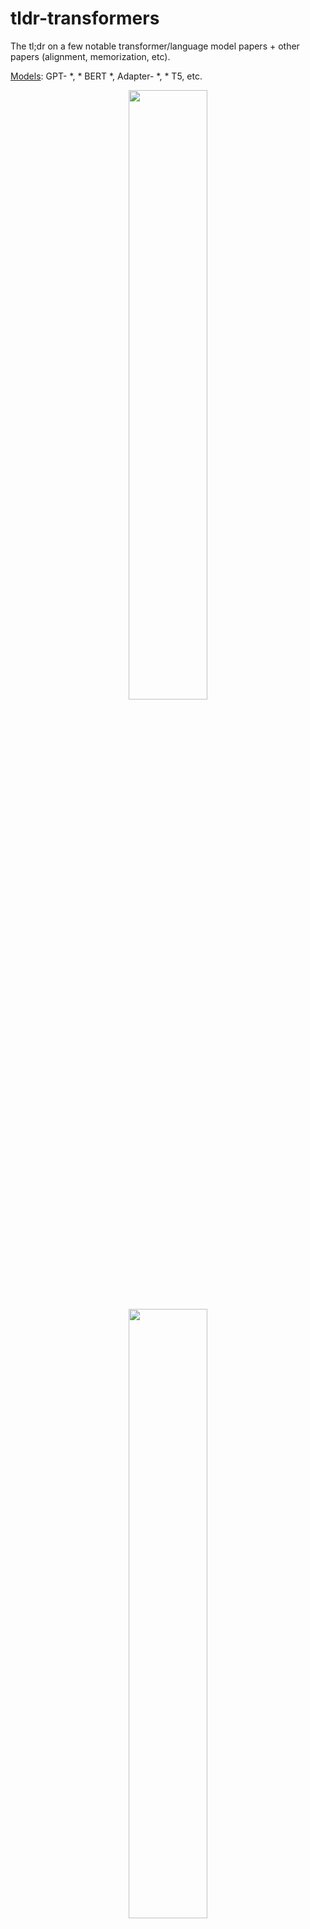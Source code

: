 # tldr-transformers

The tl;dr on a few notable transformer/language model papers + other papers (alignment, memorization, etc). 

<ins>Models</ins>: GPT- *, * BERT *, Adapter- *, * T5, etc.

<p float="left">
<p align="middle">
  <img src="assets/bert_fig1.png" width="50%" />
  <img src="assets/t5_fig1_clipped.png" width="50%" />
</p>

<div align="center"> 
<b>BERT</b> and <b>T5</b> (art from the original papers)
</div>
<p>
  &nbsp
  &nbsp
  &nbsp
</p>
Each entry includes links to the papers, original implementations (if available) and the *Huggingface* :hugs: implementations of each model.    

This repo also includes a [single table](notes/bigtable.md) quantifying the differences across transformer papers.

<ins>Note</ins>: There is no code implemented in this repo.

## Contents

- [Quick Note](#Quick_Note)
- [Motivation](#Motivation)
- [Papers::Transformer Papers](#Models)
- [Papers::1 Table To Rule Them All](#BigTable)
- [Papers::Alignment Papers](#Alignment)
- [Papers::Scaling Law Papers](#Scaling)
- [Papers::LM Memorization Papers](#Memorization)
- [Papers::Limited Label Learning Papers](#FewLabels)
- [How To Contribute](#Contribute)
- [How To Point Our Errors](#Errata)
- [Citation](#Citation)
- [License](#License)

## Quick_Note 

This is *not* an intro to deep learning in NLP. If you are looking for that, I recommend one of the following: [Fast AI's course](https://www.fast.ai/2019/07/08/fastai-nlp/), [one of the Coursera courses](https://www.coursera.org/specializations/natural-language-processing), or [maybe this old thing](https://github.com/will-thompson-k/deeplearning-nlp-models). Come here after that.

## Motivation

With the explosion in papers on all things Transformers the past few years, it seems useful to catalog the salient features/results/insights of each paper in a digestible format. Hence this repo.

## Models

| Model   | Year   | Institute  | Paper   | :point_right: Notes :point_left:   | Original Code    |  Huggingface :hugs: |   Other Repo |
|    :----:   |     :----:   |    :----:   |   :----:   |    :----:   |    :----:   |    :----:   |    :----:   | 
|Transformer   |  2017  | Google|[Attention is All You Need](https://arxiv.org/abs/1706.03762)  | Too many good write-ups: <ul><li> [Harvard NLP Group](http://nlp.seas.harvard.edu/2018/04/03/attention.html) </li><li> [Jay Alammar](http://jalammar.github.io/illustrated-transformer/) </li><li> [Lilian Weng](https://lilianweng.github.io/lil-log/2018/06/24/attention-attention.html) </li><li> [Something old](https://github.com/will-thompson-k/deeplearning-nlp-models/blob/master/notebooks/transformer/README.md) </li></ul>  | |  ? | |
|GPT-3   |  2018  | OpenAI|[Language Models are Unsupervised Multitask Learners](https://cdn.openai.com/better-language-models/language_models_are_unsupervised_multitask_learners.pdf)  |  To-Do | X |  X | |
|GPT-J-6B   |  2021  | EleutherAI | [GPT-J-6B: 6B Jax-Based Transformer (**public GPT-3**)](https://arankomatsuzaki.wordpress.com/2021/06/04/gpt-j/)  |  X | [here](https://github.com/kingoflolz/mesh-transformer-jax) |  x | x |
|BERT   |  2018  | Google|[BERT: Pre-training of Deep Bidirectional Transformers for Language Understanding](https://arxiv.org/abs/1810.04805)  | [BERT notes](notes/bert.md)  | [here](https://github.com/google-research/bert) |  [here](https://huggingface.co/transformers/model_doc/bert.html)  | |
|DistilBERT   |  2019  | Huggingface |[DistilBERT, a distilled version of BERT: smaller, faster, cheaper and lighter](https://arxiv.org/abs/1910.01108)| [DistilBERT notes](notes/distilbert.md)   | |  [here](https://huggingface.co/transformers/model_doc/distilbert.html)  | |
|ALBERT   |  2019  | Google/Toyota |[ALBERT: A Lite BERT for Self-supervised Learning of Language Representations](https://arxiv.org/abs/1909.11942)  |  [ALBERT notes](notes/albert.md) | [here](https://github.com/google-research/albert) |  [here](https://huggingface.co/transformers/model_doc/albert.html)  | |
|RoBERTa   |  2019  |  Facebook|[RoBERTa: A Robustly Optimized BERT Pretraining Approach](https://arxiv.org/abs/1907.11692)  | [RoBERTa notes](notes/roberta.md)   | [here](https://github.com/pytorch/fairseq/blob/master/examples/roberta/README.md) |  [here](https://huggingface.co/transformers/model_doc/roberta.html)  | |
|BART   |  2019  | Facebook |[BART: Denoising Sequence-to-Sequence Pre-training for Natural Language Generation, Translation, and Comprehension](https://arxiv.org/abs/1910.13461)  | [BART notes](notes/bart.md) | [here](https://github.com/pytorch/fairseq/blob/master/examples/bart/README.md) |  [here](https://huggingface.co/transformers/model_doc/bart.html)  |
|T5  |  2019  |  Google|[Exploring the Limits of Transfer Learning with a Unified Text-to-Text Transformer](https://arxiv.org/abs/1910.10683)  | [T5 notes](notes/t5.md)  | [here](https://github.com/google-research/text-to-text-transfer-transformer) |  [here](https://huggingface.co/transformers/model_doc/t5.html)  | |
|Adapter-BERT |  2019  |  Google|[Parameter-Efficient Transfer Learning for NLP](https://arxiv.org/abs/1902.00751)  | [Adapter-BERT notes](notes/adapter_bert.md)  | [here](https://github.com/google-research/adapter-bert) |  -  | [here](https://github.com/Adapter-Hub/adapter-transformers)|
|Megatron-LM |  2019  |  NVIDIA |[Megatron-LM: Training Multi-Billion Parameter Language Models Using Model Parallelism](https://arxiv.org/abs/1909.08053)  | [Megatron notes](notes/megatron.md) | [here](https://github.com/NVIDIA/Megatron-LM) |  -  | [here](https://github.com/Adapter-Hub/adapter-transformers)|
|Reformer  |  2020  | Google |[Reformer: The Efficient Transformer](https://arxiv.org/abs/2001.04451)  | [Reformer notes](notes/reformer.md) | |  [here](https://huggingface.co/transformers/model_doc/reformer.html)  | |
|byT5  |  2021  | Google |[ByT5: Towards a token-free future with pre-trained byte-to-byte models](https://arxiv.org/abs/2105.13626)  | [ByT5 notes](notes/byt5.md) | [here](https://github.com/google-research/byt5) |  [here](https://huggingface.co/transformers/model_doc/byt5.html)  | |
|CLIP (<ins>@</ins>) |  2021  | OpenAI |[Learning Transferable Visual Models From Natural Language Supervision](https://arxiv.org/abs/2103.00020)  |  [CLIP notes](notes/clip.md) | [here](https://github.com/openai/CLIP) |  [here](https://huggingface.co/transformers/model_doc/clip.html)  | |
|DALL-E  |  2021  | OpenAI|[Zero-Shot Text-to-Image Generation](https://arxiv.org/abs/2102.12092)  | [DALL-E notes](notes/dalle.md)| [here](https://github.com/openai/DALL-E) | -  | |
|Codex  |  2021  | OpenAI|[Evaluating Large Language Models Trained on Code](https://arxiv.org/pdf/2107.03374.pdf)  | [Codex notes](notes/codex.md) | X | -  | |

(<ins>@</ins>  This isn't technically a Transformer.)

## BigTable

All of the table summaries found ^ collapsed into one really big table [here](notes/bigtable.md).


## Alignment

| Paper   | Year   | Institute | :point_right: Notes :point_left:     | Codes |
|    :----:   |     :----:   |    :----:   |  :----:   |    :----:   |
| [Fine-Tuning Language Models from Human Preferences](https://arxiv.org/pdf/1909.08593.pdf)| 2019| OpenAI | To-Do | None|


## Scaling

| Paper   | Year   | Institute | :point_right: Notes :point_left:     | Codes |
|    :----:   |     :----:   |    :----:   |  :----:   |    :----:   |
| [Scaling Laws for Neural Language Models](https://arxiv.org/abs/2001.08361)| 2020 | OpenAI | To-Do | None|

## Memorization

| Paper   | Year   | Institute | :point_right: Notes :point_left:     | Codes |
|    :----:   |     :----:   |    :----:   |  :----:   |    :----:   |
| [Extracting Training Data from Large Language Models](https://arxiv.org/abs/2012.07805)| 2021 | Google et al. | To-Do | None|
| [Deduplicating Training Data Makes Language Models Better](https://arxiv.org/abs/2107.06499)| 2021 | Google et al. | To-Do| None|


## FewLabels

| Paper   | Year   | Institute | :point_right: Notes :point_left:     | Codes |
|    :----:   |     :----:   |    :----:   |  :----:   |    :----:   |
| [An Empirical Survey of Data Augmentation for Limited Data Learning in NLP](https://arxiv.org/abs/2106.07499)| 2021 | GIT/UNC | To-Do | None|
| [Learning with fewer labeled examples](https://colinraffel.com/publications/probml2021learning.pdf)| 2021 | Kevin Murphy & Colin Raffel (Preprint: "Probabilistic Machine Learning", Chapter 19) | Worth a read, won't summarize here. | None|

## Contribute

If you are interested in contributing to this repo, feel free to do the following:

1. Fork the repo.
2. Create a Draft PR with the paper of interest (to prevent "in-flight" issues).
3. Use the suggested [template](notes/TEMPLATE.md) to write your "tl;dr". If it's an architecture paper, you may also want to add to the larger table [here](notes/bigtable.md).
4. Submit your PR.

## Errata

Undoubtedly there is information that is incorrect here. Please open an Issue and point it out.

## Citation

```python
@misc{cliff-notes-transformers,
  author = {Thompson, Will},
  url = {https://github.com/will-thompson-k/cliff-notes-transformers},
  year = {2021}
}
```

For the notes above, I've linked the original papers.

## License

MIT
